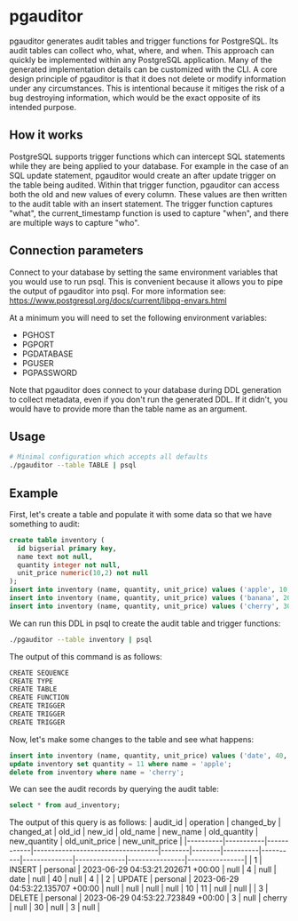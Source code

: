 # pgauditor
pgauditor generates audit tables and trigger functions for PostgreSQL. Its audit tables can collect who, what, where, and when. This approach can quickly be implemented within any PostgreSQL application. Many of the generated implementation details can be customized with the CLI. A core design principle of pgauditor is that it does not delete or modify information under any circumstances. This is intentional because it mitiges the risk of a bug destroying information, which would be the exact opposite of its intended purpose.

## How it works
PostgreSQL supports trigger functions which can intercept SQL statements while they are being applied to your database. For example in the case of an SQL update statement, pgauditor would create an after update trigger on the table being audited. Within that trigger function, pgauditor can access both the old and new values of every column. These values are then written to the audit table with an insert statement. The trigger function captures "what", the current_timestamp function is used to capture "when", and there are multiple ways to capture "who". 

## Connection parameters
Connect to your database by setting the same environment variables that you would use to run psql. This is convenient because it allows you to pipe the output of pgauditor into psql. For more information see:
https://www.postgresql.org/docs/current/libpq-envars.html

At a minimum you will need to set the following environment variables:
* PGHOST
* PGPORT
* PGDATABASE
* PGUSER
* PGPASSWORD

Note that pgauditor does connect to your database during DDL generation to collect metadata, even if you don't run the generated DDL. If it didn't, you would have to provide more than the table name as an argument.

## Usage
```bash
# Minimal configuration which accepts all defaults
./pgauditor --table TABLE | psql
```

## Example
First, let's create a table and populate it with some data so that we have something to audit:
```sql
create table inventory (
  id bigserial primary key,
  name text not null,
  quantity integer not null,
  unit_price numeric(10,2) not null
);
insert into inventory (name, quantity, unit_price) values ('apple', 10, 1.00);
insert into inventory (name, quantity, unit_price) values ('banana', 20, 2.00);
insert into inventory (name, quantity, unit_price) values ('cherry', 30, 3.00);
```

We can run this DDL in psql to create the audit table and trigger functions:
```bash
./pgauditor --table inventory | psql
```

The output of this command is as follows:
```bash
CREATE SEQUENCE
CREATE TYPE
CREATE TABLE
CREATE FUNCTION
CREATE TRIGGER
CREATE TRIGGER
CREATE TRIGGER
```

Now, let's make some changes to the table and see what happens:
```sql
insert into inventory (name, quantity, unit_price) values ('date', 40, 4.00);
update inventory set quantity = 11 where name = 'apple';
delete from inventory where name = 'cherry';
```

We can see the audit records by querying the audit table:
```sql
select * from aud_inventory;
```

The output of this query is as follows:
| audit_id | operation | changed_by | changed_at                        | old_id | new_id | old_name | new_name | old_quantity | new_quantity | old_unit_price | new_unit_price |
|----------|-----------|------------|-----------------------------------|--------|--------|----------|----------|--------------|--------------|----------------|----------------|
| 1        | INSERT    | personal   | 2023-06-29 04:53:21.202671 +00:00 | null   | 4      | null     | date     | null         | 40           | null           | 4              |
| 2        | UPDATE    | personal   | 2023-06-29 04:53:22.135707 +00:00 | null   | null   | null     | null     | 10           | 11           | null           | null           |
| 3        | DELETE    | personal   | 2023-06-29 04:53:22.723849 +00:00 | 3      | null   | cherry   | null     | 30           | null         | 3              | null           | 
